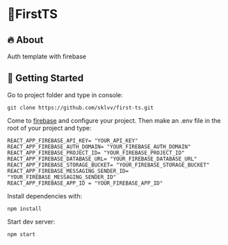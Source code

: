 # 🐧FirstTS

## 🔥 About

Auth template with firebase

## 🚩 Getting Started <a name = "installing"></a>

Go to project folder and type in console:

```
git clone https://github.com/sklvv/first-ts.git
```

Come to [firebase](https://firebase.google.com/) and configure your project. Then make an .env file in the root of your project and type:

```
REACT_APP_FIREBASE_API_KEY= "YOUR_API_KEY"
REACT_APP_FIREBASE_AUTH_DOMAIN= "YOUR_FIREBASE_AUTH_DOMAIN"
REACT_APP_FIREBASE_PROJECT_ID= "YOUR_FIREBASE_PROJECT_ID"
REACT_APP_FIREBASE_DATABASE_URL= "YOUR_FIREBASE_DATABASE_URL"
REACT_APP_FIREBASE_STORAGE_BUCKET= "YOUR_FIREBASE_STORAGE_BUCKET"
REACT_APP_FIREBASE_MESSAGING_SENDER_ID= "YOUR_FIREBASE_MESSAGING_SENDER_ID"
REACT_APP_FIREBASE_APP_ID = "YOUR_FIREBASE_APP_ID"
```

Install dependencies with:

```
npm install
```

Start dev server:

```
npm start
```
